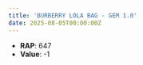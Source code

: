 ```yaml
---
title: 'BURBERRY LOLA BAG - GEM 1.0'
date: 2025-08-05T00:00:00Z
---
```

- **RAP**: 647
- **Value**: -1
